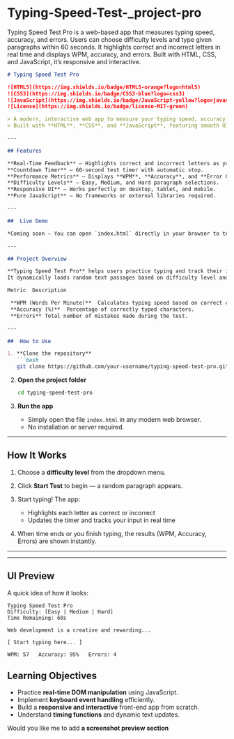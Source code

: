 # Typing-Speed-Test-_project-pro
Typing Speed Test Pro is a web-based app that measures typing speed, accuracy, and errors. Users can choose difficulty levels and type given paragraphs within 60 seconds. It highlights correct and incorrect letters in real time and displays WPM, accuracy, and errors. Built with HTML, CSS, and JavaScript, it’s responsive and interactive.


````markdown
# Typing Speed Test Pro

![HTML5](https://img.shields.io/badge/HTML5-orange?logo=html5)
![CSS3](https://img.shields.io/badge/CSS3-blue?logo=css3)
![JavaScript](https://img.shields.io/badge/JavaScript-yellow?logo=javascript)
![License](https://img.shields.io/badge/license-MIT-green)

> A modern, interactive web app to measure your typing speed, accuracy, and errors in real time.  
> Built with **HTML**, **CSS**, and **JavaScript**, featuring smooth UI, real-time feedback, and multiple difficulty levels.

---

## Features

**Real-Time Feedback** — Highlights correct and incorrect letters as you type.  
**Countdown Timer** — 60-second test timer with automatic stop.  
**Performance Metrics** — Displays **WPM**, **Accuracy**, and **Error Count** instantly.  
**Difficulty Levels** — Easy, Medium, and Hard paragraph selections.  
**Responsive UI** — Works perfectly on desktop, tablet, and mobile.  
**Pure JavaScript** — No frameworks or external libraries required.  

---

##  Live Demo

*Coming soon — You can open `index.html` directly in your browser to test it locally.*

---

## Project Overview

**Typing Speed Test Pro** helps users practice typing and track their improvement.  
It dynamically loads random text passages based on difficulty level and calculates key statistics:

Metric  Description 

 **WPM (Words Per Minute)**  Calculates typing speed based on correct characters per minute. 
 **Accuracy (%)**  Percentage of correctly typed characters. 
 **Errors** Total number of mistakes made during the test. 

---

##  How to Use

1. **Clone the repository**
   ```bash
   git clone https://github.com/your-username/typing-speed-test-pro.git
````

2. **Open the project folder**

   ```bash
   cd typing-speed-test-pro
   ```

3. **Run the app**

   * Simply open the file `index.html` in any modern web browser.
   * No installation or server required.

---

##  How It Works

1. Choose a **difficulty level** from the dropdown menu.
2. Click **Start Test** to begin — a random paragraph appears.
3. Start typing! The app:

   * Highlights each letter as correct  or incorrect 
   * Updates the timer and tracks your input in real time
4. When time ends or you finish typing, the results (WPM, Accuracy, Errors) are shown instantly.

---

---

## UI Preview

A quick idea of how it looks:

```
Typing Speed Test Pro                            
Difficulty: [Easy | Medium | Hard]               
Time Remaining: 60s                              
                                                 
Web development is a creative and rewarding...   
                                                  
[ Start typing here... ]                         
                                                  
WPM: 57   Accuracy: 95%   Errors: 4              

```


## Learning Objectives

* Practice **real-time DOM manipulation** using JavaScript.
* Implement **keyboard event handling** efficiently.
* Build a **responsive and interactive** front-end app from scratch.
* Understand **timing functions** and dynamic text updates.


Would you like me to add **a screenshot preview section** 
